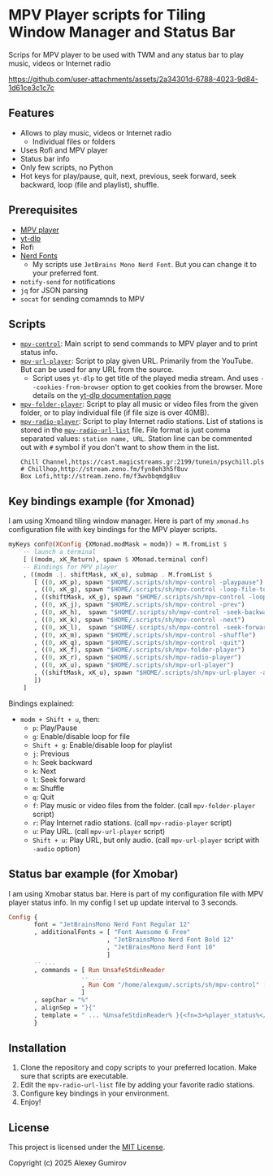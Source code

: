 # MPV Player scripts for Tiling Window Manager and Status Bar

Scrips for MPV player to be used with TWM and any status bar to play music, videos or Internet radio

https://github.com/user-attachments/assets/2a34301d-6788-4023-9d84-1d61ce3c1c7c

## Features

- Allows to play music, videos or Internet radio
    - Individual files or folders
- Uses Rofi and MPV player
- Status bar info
- Only few scripts, no Python
- Hot keys for play/pause, quit, next, previous, seek forward, seek backward, loop (file and playlist), shuffle.

## Prerequisites

- [MPV player](https://mpv.io/)
- [yt-dlp](https://github.com/yt-dlp/yt-dlp)
- Rofi
- [Nerd Fonts](https://www.nerdfonts.com/)
    - My scripts use `JetBrains Mono Nerd Font`. But you can change it to your preferred font.
- `notify-send` for notifications
- `jq` for JSON parsing
- `socat` for sending comamnds to MPV

## Scripts

- [`mpv-control`](./scripts/mpv-control): Main script to send commands to MPV player and to print status info.
- [`mpv-url-player`](./scripts/mpv-url-player): Script to play given URL. Primarily from the YouTube. But can be used for any URL from the source.
    - Script uses `yt-dlp` to get title of the played media stream. And uses `--cookies-from-browser` option to get cookies from the browser. More details on the [yt-dlp documentation page](https://github.com/yt-dlp/yt-dlp?tab=readme-ov-file#filesystem-options)
- [`mpv-folder-player`](./scripts/mpv-folder-player): Script to play all music or video files from the given folder, or to play individual file (if file size is over 40MB).
- [`mpv-radio-player`](./scripts/mpv-radio-player): Script to play Internet radio stations. List of stations is stored in the [`mpv-radio-url-list`](./scripts/mpv-radio-url-list) file. File format is just comma separated values: `station name, URL`. Station line can be commented out with `#` symbol if you don't want to show them in the list.
    ```plaintext
    Chill Channel,https://cast.magicstreams.gr:2199/tunein/psychill.pls
    # Chillhop,http://stream.zeno.fm/fyn8eh3h5f8uv
    Box Lofi,http://stream.zeno.fm/f3wvbbqmdg8uv
    ```

## Key bindings example (for Xmonad)

I am using Xmoand tiling window manager. Here is part of my `xmonad.hs` configuration file with key bindings for the MPV player scripts.

```haskell
myKeys conf@(XConfig {XMonad.modMask = modm}) = M.fromList $
    -- launch a terminal
    [ ((modm, xK_Return), spawn $ XMonad.terminal conf)
    -- Bindings for MPV player
    , ((modm .|. shiftMask, xK_u), submap . M.fromList $
       [ ((0, xK_p), spawn "$HOME/.scripts/sh/mpv-control -playpause")
       , ((0, xK_g), spawn "$HOME/.scripts/sh/mpv-control -loop-file-toggle")
       , ((shiftMask, xK_g), spawn "$HOME/.scripts/sh/mpv-control -loop-playlist-toggle")
       , ((0, xK_j), spawn "$HOME/.scripts/sh/mpv-control -prev")
       , ((0, xK_h),  spawn "$HOME/.scripts/sh/mpv-control -seek-backward")
       , ((0, xK_k), spawn "$HOME/.scripts/sh/mpv-control -next")
       , ((0, xK_l),  spawn "$HOME/.scripts/sh/mpv-control -seek-forward")
       , ((0, xK_m), spawn "$HOME/.scripts/sh/mpv-control -shuffle")
       , ((0, xK_q), spawn "$HOME/.scripts/sh/mpv-control -quit")
       , ((0, xK_f), spawn "$HOME/.scripts/sh/mpv-folder-player")
       , ((0, xK_r), spawn "$HOME/.scripts/sh/mpv-radio-player")
       , ((0, xK_u), spawn "$HOME/.scripts/sh/mpv-url-player")
       , ((shiftMask, xK_u), spawn "$HOME/.scripts/sh/mpv-url-player -audio")
       ])
    ]
```

Bindings explained:
- `modm + Shift + u`, then:
    - `p`: Play/Pause
    - `g`: Enable/disable loop for file
    - `Shift + g`: Enable/disable loop for playlist
    - `j`: Previous
    - `h`: Seek backward
    - `k`: Next
    - `l`: Seek forward
    - `m`: Shuffle
    - `q`: Quit
    - `f`: Play music or video files from the folder. (call `mpv-folder-player` script)
    - `r`: Play Internet radio stations. (call `mpv-radio-player` script)
    - `u`: Play URL. (call `mpv-url-player` script)
    - `Shift + u`: Play URL, but only audio. (call `mpv-url-player` script with `-audio` option)

## Status bar example (for Xmobar)

I am using Xmobar status bar. Here is part of my configuration file with MPV player status info.
In my config I set up update interval to 3 seconds.

```haskell
Config {
       font = "JetBrainsMono Nerd Font Regular 12"
       , additionalFonts = [ "Font Awesome 6 Free"
                           , "JetBrainsMono Nerd Font Bold 12"
                           , "JetBrainsMono Nerd Font 10"
                           ]
       -- ...
       , commands = [ Run UnsafeStdinReader
                    -- ...
                    , Run Com "/home/alexgum/.scripts/sh/mpv-control" ["-status"] "player_status" 30
                    ]
       , sepChar = "%"
       , alignSep = "}{"
       , template = " ... %UnsafeStdinReader% }{<fn=3>%player_status%</fn> ... "
       }

```

## Installation

1. Clone the repository and copy scripts to your preferred location. Make sure that scripts are executable.
2. Edit the  `mpv-radio-url-list` file by adding your favorite radio stations.
3. Configure key bindings in your environment.
4. Enjoy!

## License

This project is licensed under the [MIT License](https://opensource.org/licenses/MIT).

Copyright (c) 2025 Alexey Gumirov
